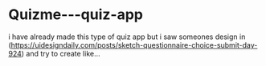 # Quizme---quiz-app
i have already made this type of quiz app but i saw someones design in (https://uidesigndaily.com/posts/sketch-questionnaire-choice-submit-day-924) 
and try to create like...

